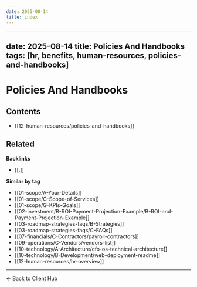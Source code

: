 ```yaml
---
date: 2025-08-14
title: index
---
```

---
date: 2025-08-14
title: Policies And Handbooks
tags: [hr, benefits, human-resources, policies-and-handbooks]
---
# Policies And Handbooks

<!-- AUTO-TOC:START -->

## Contents
- [[12-human-resources/policies-and-handbooks]]

<!-- AUTO-TOC:END -->


<!-- RELATED:START -->

## Related
**Backlinks**
- [[.]]

**Similar by tag**
- [[01-scope/A-Your-Details]]
- [[01-scope/C-Scope-of-Services]]
- [[01-scope/G-KPIs-Goals]]
- [[02-investment/B-ROI-Payment-Projection-Example/B-ROI-and-Payment-Projection-Example]]
- [[03-roadmap-strategies-faqs/B-Strategies]]
- [[03-roadmap-strategies-faqs/C-FAQs]]
- [[07-financials/C-Contractors/payroll-contractors]]
- [[09-operations/C-Vendors/vendors-list]]
- [[10-technology/A-Architecture/cfo-os-technical-architecture]]
- [[10-technology/B-Development/web-deployment-readme]]
- [[12-human-resources/hr-overview]]

<!-- RELATED:END -->


















---
[← Back to Client Hub](https://www.builtbyrays.com/Client-Vault/portal)